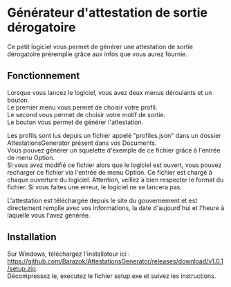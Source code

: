 # Générateur d'attestation de sortie dérogatoire

Ce petit logiciel vous permet de générer une attestation de sortie dérogatoire préremplie grâce aux infos que vous aurez fournie.

## Fonctionnement

Lorsque vous lancez le logiciel, vous avez deux menus déroulants et un bouton.  
Le premier menu vous permet de choisir votre profil.  
Le second vous permet de choisir votre motif de sortie.  
Le bouton vous permet de générer l'attestation.

Les profils sont lus depuis un fichier appelé "profiles.json" dans un dossier AttestationsGenerator présent dans vos Documents.  
Vous pouvez générer un squelette d'exemple de ce fichier grâce à l'entrée de menu Option.  
Si vous avez modifié ce fichier alors que le logiciel est ouvert, vous pouvez recharger ce fichier via l'entrée de menu Option.
Ce fichier est chargé à chaque ouverture du logiciel. Attention, veillez à bien respecter le format du fichier. Si vous faites une erreur, le logiciel ne se lancera pas.

L'attestation est téléchargée depuis le site du gouvernement et est directement remplie avec vos informations, la date d'aujourd'hui et l'heure à laquelle vous l'avez générée.

## Installation

Sur Windows, téléchargez l'installateur ici : https://github.com/Barazok/AttestationsGenerator/releases/download/v1.0.1/setup.zip.  
Décompressez le, executez le fichier setup.exe et suivez les instructions.
